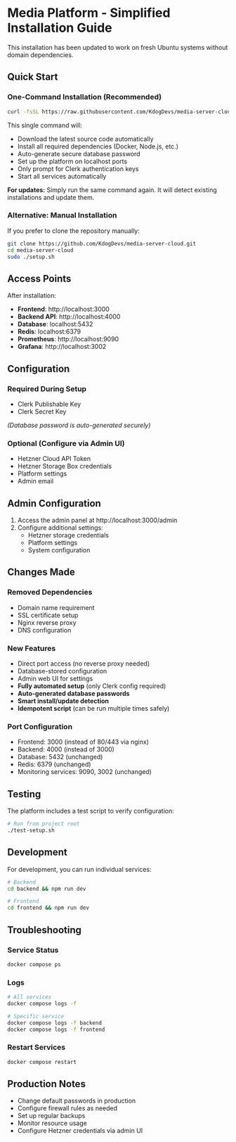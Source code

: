 # Media Platform - Simplified Installation Guide

This installation has been updated to work on fresh Ubuntu systems without domain dependencies.

## Quick Start

### One-Command Installation (Recommended)

```bash
curl -fsSL https://raw.githubusercontent.com/KdogDevs/media-server-cloud/main/web-install.sh | sudo bash
```

This single command will:
- Download the latest source code automatically
- Install all required dependencies (Docker, Node.js, etc.)
- Auto-generate secure database password
- Set up the platform on localhost ports
- Only prompt for Clerk authentication keys
- Start all services automatically

**For updates:** Simply run the same command again. It will detect existing installations and update them.

### Alternative: Manual Installation

If you prefer to clone the repository manually:

```bash
git clone https://github.com/KdogDevs/media-server-cloud.git
cd media-server-cloud
sudo ./setup.sh
```

## Access Points

After installation:

- **Frontend**: http://localhost:3000
- **Backend API**: http://localhost:4000
- **Database**: localhost:5432
- **Redis**: localhost:6379
- **Prometheus**: http://localhost:9090
- **Grafana**: http://localhost:3002

## Configuration

### Required During Setup
- Clerk Publishable Key
- Clerk Secret Key

*(Database password is auto-generated securely)*

### Optional (Configure via Admin UI)
- Hetzner Cloud API Token
- Hetzner Storage Box credentials
- Platform settings
- Admin email

## Admin Configuration

1. Access the admin panel at http://localhost:3000/admin
2. Configure additional settings:
   - Hetzner storage credentials
   - Platform settings
   - System configuration

## Changes Made

### Removed Dependencies
- Domain name requirement
- SSL certificate setup
- Nginx reverse proxy
- DNS configuration

### New Features
- Direct port access (no reverse proxy needed)
- Database-stored configuration
- Admin web UI for settings
- **Fully automated setup** (only Clerk config required)
- **Auto-generated database passwords**
- **Smart install/update detection**
- **Idempotent script** (can be run multiple times safely)

### Port Configuration
- Frontend: 3000 (instead of 80/443 via nginx)
- Backend: 4000 (instead of 3000)
- Database: 5432 (unchanged)
- Redis: 6379 (unchanged)
- Monitoring services: 9090, 3002 (unchanged)

## Testing

The platform includes a test script to verify configuration:

```bash
# Run from project root
./test-setup.sh
```

## Development

For development, you can run individual services:

```bash
# Backend
cd backend && npm run dev

# Frontend  
cd frontend && npm run dev
```

## Troubleshooting

### Service Status
```bash
docker compose ps
```

### Logs
```bash
# All services
docker compose logs -f

# Specific service
docker compose logs -f backend
docker compose logs -f frontend
```

### Restart Services
```bash
docker compose restart
```

## Production Notes

- Change default passwords in production
- Configure firewall rules as needed
- Set up regular backups
- Monitor resource usage
- Configure Hetzner credentials via admin UI